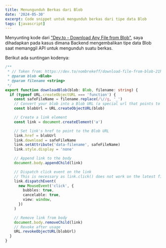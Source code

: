 ```yaml
---
title: Menungunduh Berkas dari Blob
date: '2024-05-30'
excerpt: Code snippet untuk mengunduh berkas dari tipe data Blob
tags: [javascript]
---
```


Menyunting kode dari ["Dev.to - Download Any File from Blob"](https://dev.to/nombrekeff/download-file-from-blob-21ho), saya dihadapkan pada kasus dimana Backend mengembalikan tipe data Blob saat memanggil API untuk mengunduh suatu berkas.

Berikut ada suntingan kodenya:

```ts
/**
 * // Taken from: https://dev.to/nombrekeff/download-file-from-blob-21ho
 * @param blob <Blob>
 * @param filename <string>
 */
export function downloadBlob(blob: Blob, filename: string) {
  if (typeof URL.createObjectURL === 'function') {
    const safeFileName = filename.replace(/\//g, '_')
    // Convert your blob into a Blob URL (a special url that points to an object in the browser's memory)
    const blobUrl = URL.createObjectURL(blob)

    // Create a link element
    const link = document.createElement('a')

    // Set link's href to point to the Blob URL
    link.href = blobUrl
    link.download = safeFileName
    link.setAttribute('data-filename', safeFileName)
    link.style.display = 'none'

    // Append link to the body
    document.body.appendChild(link)

    // Dispatch click event on the link
    // This is necessary as link.click() does not work on the latest firefox
    link.dispatchEvent(
      new MouseEvent('click', {
        bubbles: true,
        cancelable: true,
        view: window,
      })
    )

    // Remove link from body
    document.body.removeChild(link)
    // Revoke after usage
    URL.revokeObjectURL(blobUrl)
  }
}
```
